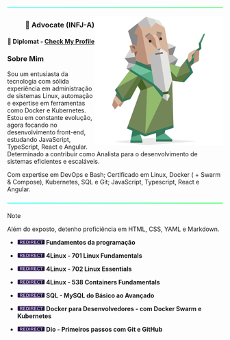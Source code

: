 [comment]: <> (Linha de Separação)
<img align="center" src="https://github.com/Harlocks/design/blob/main/assets/inkscape/separators/Line.png?raw=true">

<img align="right" src="https://raw.githubusercontent.com/Harlocks/design/main/assets/inkscape/characters/images.png" width="300px">

<div align="right">
    <h3>🔷 Advocate (INFJ-A)</h3>
    <h4>🔶 Diplomat - <a href="https://www.16personalities.com/profiles/b09e726debf10" target="_blank">Check My Profile</a></h4>
</div>

<div align="left">
    <h3>Sobre Mim</h3>
        <p>Sou um entusiasta da tecnologia com sólida experiência em administração de sistemas
            Linux, automação e expertise em ferramentas como Docker e Kubernetes.
            Estou em constante evolução, agora focando no desenvolvimento front-end, estudando JavaScript,
            TypeScript, React e Angular. Determinado a contribuir como Analista para o desenvolvimento
            de sistemas eficientes e escaláveis. </p>
        <p>Com expertise em DevOps e Bash; Certificado em Linux, Docker ( + Swarm & Compose), Kubernetes, SQL e Git; JavaScript, Typescript, React e Angular. </p>
</div>

<img align="center" src="https://github.com/Harlocks/design/blob/main/assets/inkscape/separators/Line.png?raw=true">

> [!NOTE]
> Além do exposto, detenho proficiência em HTML, CSS, YAML e Markdown.

[comment]: <> (Fundamentos da programação)
- <a href=""><img src="https://raw.githubusercontent.com/Harlocks/design/b9b7ba98d2e3a76790b37dc74058a2a9fff94af0/assets/inkscape/buttons/RedirectFigma.png"><a/><b> Fundamentos da programação<b/>

[comment]: <> (4Linux - 701 Linux Fundamentals)
- <a href=""><img src="https://raw.githubusercontent.com/Harlocks/design/b9b7ba98d2e3a76790b37dc74058a2a9fff94af0/assets/inkscape/buttons/RedirectFigma.png"><a/><b> 4Linux - 701 Linux Fundamentals<b/>

[comment]: <> (4Linux - 702 Linux Essentials)
- <a href=""><img src="https://raw.githubusercontent.com/Harlocks/design/b9b7ba98d2e3a76790b37dc74058a2a9fff94af0/assets/inkscape/buttons/RedirectFigma.png"><a/><b> 4Linux - 702 Linux Essentials<b/>

[comment]: <> (4Linux - 538 Containers Fundamentals)
- <a href=""><img src="https://raw.githubusercontent.com/Harlocks/design/b9b7ba98d2e3a76790b37dc74058a2a9fff94af0/assets/inkscape/buttons/RedirectFigma.png"><a/><b> 4Linux - 538 Containers Fundamentals<b/>

[comment]: <> (SQL - MySQL do Básico ao Avançado)
- <a href=""><img src="https://raw.githubusercontent.com/Harlocks/design/b9b7ba98d2e3a76790b37dc74058a2a9fff94af0/assets/inkscape/buttons/RedirectFigma.png"><a/><b> SQL - MySQL do Básico ao Avançado<b/>

[comment]: <> (Docker para Desenvolvedores - com Docker Swarm e Kubernetes)
- <a href=""><img src="https://raw.githubusercontent.com/Harlocks/design/b9b7ba98d2e3a76790b37dc74058a2a9fff94af0/assets/inkscape/buttons/RedirectFigma.png"><a/><b> Docker para Desenvolvedores - com Docker Swarm e Kubernetes<b/>

[comment]: <> (Dio - Primeiros passos com Git e GitHub)
- <a href=""><img src="https://raw.githubusercontent.com/Harlocks/design/b9b7ba98d2e3a76790b37dc74058a2a9fff94af0/assets/inkscape/buttons/RedirectFigma.png"><a/><b> Dio - Primeiros passos com Git e GitHub<b/>